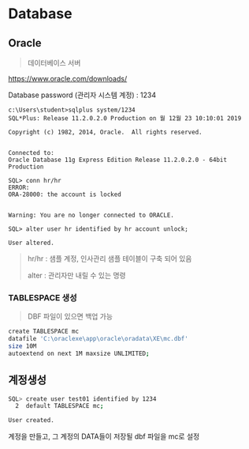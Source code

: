 # Database

## Oracle

> 데이터베이스 서버

https://www.oracle.com/downloads/

Database password (관리자 시스템 계정) : 1234

```관리자 계정으로 로그인한 sql
c:\Users\student>sqlplus system/1234
SQL*Plus: Release 11.2.0.2.0 Production on 월 12월 23 10:10:01 2019

Copyright (c) 1982, 2014, Oracle.  All rights reserved.


Connected to:
Oracle Database 11g Express Edition Release 11.2.0.2.0 - 64bit Production

SQL> conn hr/hr
ERROR:
ORA-28000: the account is locked


Warning: You are no longer connected to ORACLE.

SQL> alter user hr identified by hr account unlock;

User altered.
```



> hr/hr : 샘플 계정, 인사관리 샘플 테이블이 구축 되어 있음
>
> alter : 관리자만 내릴 수 있는 명령



### TABLESPACE 생성

> DBF 파일이 있으면 백업 가능

```bash
create TABLESPACE mc
datafile 'C:\oraclexe\app\oracle\oradata\XE\mc.dbf'
size 10M
autoextend on next 1M maxsize UNLIMITED;

```

## 계정생성

```bash
SQL> create user test01 identified by 1234
  2  default TABLESPACE mc;

User created.

```

계정을 만들고, 그 계정의 DATA들이 저장될 dbf 파일을 mc로 설정

